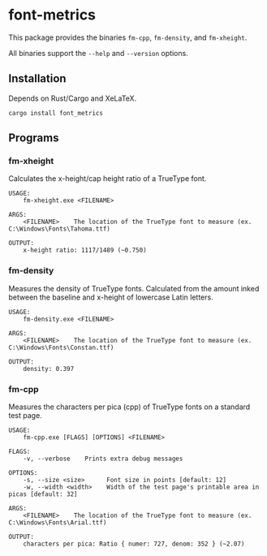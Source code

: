 # font-metrics

This package provides the binaries
`fm-cpp`, `fm-density`, and `fm-xheight`.

All binaries support the ``--help`` and ``--version`` options.

## Installation

Depends on Rust/Cargo and XeLaTeX.

    cargo install font_metrics

## Programs

### fm-xheight

Calculates the x-height/cap height ratio of a TrueType font.

    USAGE:
        fm-xheight.exe <FILENAME>

    ARGS:
        <FILENAME>    The location of the TrueType font to measure (ex. C:\Windows\Fonts\Tahoma.ttf)

    OUTPUT:
        x-height ratio: 1117/1489 (~0.750)

### fm-density

Measures the density of TrueType fonts.
Calculated from the amount inked between the baseline and x-height of lowercase Latin letters.

    USAGE:
        fm-density.exe <FILENAME>

    ARGS:
        <FILENAME>    The location of the TrueType font to measure (ex. C:\Windows\Fonts\Constan.ttf)

    OUTPUT:
        density: 0.397

### fm-cpp

Measures the characters per pica (cpp) of TrueType fonts on a standard test page.

    USAGE:
        fm-cpp.exe [FLAGS] [OPTIONS] <FILENAME>

    FLAGS:
        -v, --verbose    Prints extra debug messages

    OPTIONS:
        -s, --size <size>      Font size in points [default: 12]
        -w, --width <width>    Width of the test page's printable area in picas [default: 32]

    ARGS:
        <FILENAME>    The location of the TrueType font to measure (ex. C:\Windows\Fonts\Arial.ttf)

    OUTPUT:
        characters per pica: Ratio { numer: 727, denom: 352 } (~2.07)